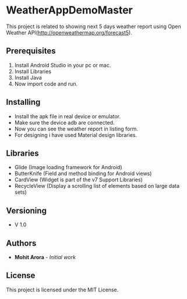 # WeatherAppDemoMaster
This project is related to showing next 5 days weather report using Open Weather API(http://openweathermap.org/forecast5).

## Prerequisites

1. Install Android Studio in your pc or mac.
2. Install Libraries
3. Install Java
4. Now import code and run.

## Installing

- Install the apk file in real device or emulator.
- Make sure the device adb are connected.
- Now you can see the weather report in listing form.
- For designing i have used Material design libraries.

## Libraries
- Glide (Image loading framework for Android)
- ButterKnife (Field and method binding for Android views)
- CardView (Widget is part of the v7 Support Libraries) 
- RecycleView (Display a scrolling list of elements based on large data sets)

## Versioning

- V 1.0 

## Authors

* **Mohit Arora** - *Initial work*

## License

This project is licensed under the MIT License.
